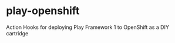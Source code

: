 play-openshift
==============

Action Hooks for deploying Play Framework 1 to OpenShift as a DIY cartridge